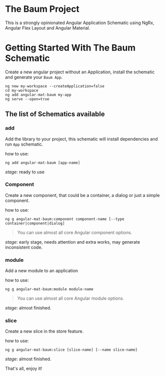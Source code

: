 # The Baum Project

This is a strongly opinionated Angular Application Schematic using NgRx, Angular Flex Layout and Angular Material.

# Getting Started With The Baum Schematic

Create a new angular project without an Application, install the schematic and generate your `Baum App`.

```
ng new my-workspace --createApplication=false
cd my-workspace
ng add angular-mat-baum my-app
ng serve --open=true
```

## The list of Schematics available

### add

Add the library to your project, this schematic will install dependencies and run `App` schematic.

how to use:
```
ng add angular-mat-baum [app-name]
```
*stage*: ready to use

### Component

Create a new component, that could be a container, a dialog or just a simple component.

how to use:
```
ng g angular-mat-baum:component component-name [--type container|component|dialog]
```
> You can use almost all core Angular component options. 

*stage*: early stage, needs attention and extra works, may generate inconsistent code.

### module

Add a new module to an application

how to use:
```
ng g angular-mat-baum:module module-name
```

> You can use almost all core Angular module options.

*stage*: almost finished.

### slice

Create a new slice in the store feature.

how to use:
```
ng g angular-mat-baum:slice [slice-name] [--name slice-name]
```
*stage*: almost finished.

That's all, enjoy it!
